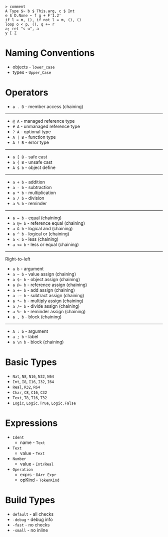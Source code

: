 ```cup
> comment
A Type $~ b $ This.arg, c $ Int
e $ D.None ~ f g + F'1.2'
if l = m, (), if not l = m, (), ()
loop o < p, (), q +~ r
a; ret "s u", a
y [ Z
```
# Naming Conventions
- objects - `lower_case`
- types - `Upper_Case`
# Operators
- `a . B` - member access (chaining)
---
- `@ A` - managed reference type
- `# A` - unmanaged reference type
- `? A` - optional type
- `A | B` - function type
- `A ! B` - error type
---
- `a [ B` - safe cast
- `a { B` - unsafe cast
- `A $ b` - object define
---
- `a + b` - addition
- `a - b` - subtraction
- `a * b` - multiplication
- `a / b` - division
- `a % b` - reminder
---
- `a = b` - equal (chaining)
- `a @= b` - reference equal (chaining)
- `a & b` - logical and (chaining)
- `a ^ b` - logical or (chaining)
- `a < b` - less (chaining)
- `a <= b` - less or equal (chaining)
---
Right-to-left
- `a b` - argument
- `a ~ b` - value assign (chaining)
- `a $~ b` - object assign (chaining)
- `a @~ b` - reference assign (chaining)
- `a +~ b` - add assign (chaining)
- `a -~ b` - subtract assign (chaining)
- `a *~ b` - multiply assign (chaining)
- `a /~ b` - divide assign (chaining)
- `a %~ b` - reminder assign (chaining)
- `a , b` - block (chaining)
---
- `A : b` - argument
- `a ; b` - label
- `a \n b` - block (chaining)
# Basic Types
- `Nat`, `N8`, `N16`, `N32`, `N64`
- `Int`, `I8`, `I16`, `I32`, `I64`
- `Real`, `R32`, `R64`
- `Char`, `C8`, `C16`, `C32`
- `Text`, `T8`, `T16`, `T32`
- `Logic`, `Logic.True`, `Logic.False`
# Expressions
- `Ident`
    - name - `Text`
- `Text`
    - value - `Text`
- `Number`
    - value - `Int/Real`
- `Operation`
    - exprs - `DArr Expr`
    - opKind - `TokenKind`
# Build Types
- `default` - all checks
- `-debug` - debug info
- `-fast` - no checks
- `-small` - no inline
